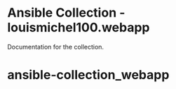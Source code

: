 # Ansible Collection - louismichel100.webapp

Documentation for the collection.
# ansible-collection_webapp

